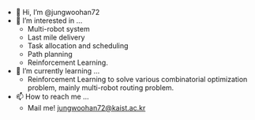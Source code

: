 - 👋 Hi, I’m @jungwoohan72
- 👀 I’m interested in ...
  - Multi-robot system
  - Last mile delivery
  - Task allocation and scheduling
  - Path planning
  - Reinforcement Learning.
- 🌱 I’m currently learning ...
  - Reinforcement Learning to solve various combinatorial optimization problem, mainly multi-robot routing problem.
- 📫 How to reach me ...
  - Mail me! jungwoohan72@kaist.ac.kr

<!---
jungwoohan72/jungwoohan72 is a ✨ special ✨ repository because its `README.md` (this file) appears on your GitHub profile.
You can click the Preview link to take a look at your changes.
--->
